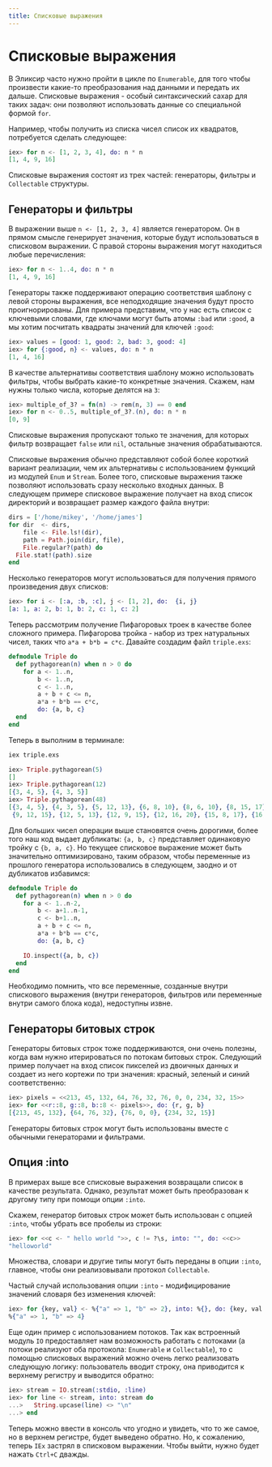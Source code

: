 ```yaml
---
title: Списковые выражения
---
```


# Списковые выражения

В Эликсир часто нужно пройти в цикле по `Enumerable`, для того чтобы произвести какие-то преобразования над данными и передать их дальше. Списковые выражения - особый синтаксический сахар для таких задач: они позволяют использовать данные со специальной формой `for`.

Например, чтобы получить из списка чисел список их квадратов, потребуется сделать следующее:

```elixir
iex> for n <- [1, 2, 3, 4], do: n * n
[1, 4, 9, 16]
```

Списковые выражения состоят из трех частей: генераторы, фильтры и `Collectable` структуры.

## Генераторы и фильтры

В выражении выше `n <- [1, 2, 3, 4]` является генератором. Он в прямом смысле генерирует значения, которые будут использоваться в списковом выражении. С правой стороны выражения могут находиться любые перечисления:

```elixir
iex> for n <- 1..4, do: n * n
[1, 4, 9, 16]
```

Генераторы также поддерживают операцию соответствия шаблону с левой стороны выражения, все неподходящие значения будут просто проигнорированы. Для примера представим, что у нас есть список с ключевыми словами, где ключами могут быть атомы `:bad` или `:good`, а мы хотим посчитать квадраты значений для ключей `:good`:

```elixir
iex> values = [good: 1, good: 2, bad: 3, good: 4]
iex> for {:good, n} <- values, do: n * n
[1, 4, 16]
```

В качестве альтернативы соответствия шаблону  можно использовать фильтры, чтобы выбрать какие-то конкретные значения. Скажем, нам нужны только числа, которые делятся на `3`:

```elixir
iex> multiple_of_3? = fn(n) -> rem(n, 3) == 0 end
iex> for n <- 0..5, multiple_of_3?.(n), do: n * n
[0, 9]
```

Списковые выражения пропускают только те значения, для которых фильтр возвращает `false` или `nil`, остальные значения обрабатываются.

Списковые выражения обычно представляют собой более короткий вариант реализации, чем их альтернативы с использованием функций из модулей `Enum` и `Stream`. Более того, списковые выражения также позволяют использовать сразу несколько входных данных. В следующем примере списковое выражение получает на вход список директорий и возвращает размер каждого файла внутри:

```elixir
dirs = ['/home/mikey', '/home/james']
for dir  <- dirs,
    file <- File.ls!(dir),
    path = Path.join(dir, file),
    File.regular?(path) do
  File.stat!(path).size
end
```

Несколько генераторов могут использоваться для получения прямого произведения двух списков:

```elixir
iex> for i <- [:a, :b, :c], j <- [1, 2], do:  {i, j}
[a: 1, a: 2, b: 1, b: 2, c: 1, c: 2]
```

Теперь рассмотрим получение Пифагоровых троек в качестве более сложного примера. Пифагорова тройка - набор из трех натуральных чисел, таких что `a*a + b*b = c*c`. Давайте создадим файл `triple.exs`:

```elixir
defmodule Triple do
  def pythagorean(n) when n > 0 do
    for a <- 1..n,
        b <- 1..n,
        c <- 1..n,
        a + b + c <= n,
        a*a + b*b == c*c,
        do: {a, b, c}
  end
end
```

Теперь в выполним в терминале:

```bash
iex triple.exs
```

```elixir
iex> Triple.pythagorean(5)
[]
iex> Triple.pythagorean(12)
[{3, 4, 5}, {4, 3, 5}]
iex> Triple.pythagorean(48)
[{3, 4, 5}, {4, 3, 5}, {5, 12, 13}, {6, 8, 10}, {8, 6, 10}, {8, 15, 17},
 {9, 12, 15}, {12, 5, 13}, {12, 9, 15}, {12, 16, 20}, {15, 8, 17}, {16, 12, 20}]
```

Для больших чисел операции выше становятся очень дорогими, более того наш код выдает дубликаты: `{a, b, c}` представляет одинаковую тройку с `{b, a, c}`. Но текущее списковое выражение может быть значительно оптимизировано, таким образом, чтобы переменные из прошлого генератора использовались в следующем, заодно и от дубликатов избавимся:

```elixir
defmodule Triple do
  def pythagorean(n) when n > 0 do
    for a <- 1..n-2,
        b <- a+1..n-1,
        c <- b+1..n,
        a + b + c <= n,
        a*a + b*b == c*c,
        do: {a, b, c}

    IO.inspect({a, b, c})
  end
end
```

Необходимо помнить, что все переменные, созданные внутри спискового выражения (внутри генераторов, фильтров или переменные внутри самого блока кода), недоступны извне.

## Генераторы битовых строк

Генераторы битовых строк тоже поддерживаются, они очень полезны, когда вам нужно итерироваться по потокам битовых строк. Следующий пример получает на вход список пикселей из двоичных данных и создает из него кортежи по три значения: красный, зеленый и синий соответственно:

```elixir
iex> pixels = <<213, 45, 132, 64, 76, 32, 76, 0, 0, 234, 32, 15>>
iex> for <<r::8, g::8, b::8 <- pixels>>, do: {r, g, b}
[{213, 45, 132}, {64, 76, 32}, {76, 0, 0}, {234, 32, 15}]
```

Генераторы битовых строк могут быть использованы вместе с обычными генераторами и фильтрами.

## Опция :into

В примерах выше все списковые выражения возвращали список в качестве результата. Однако, результат может быть преобразован к другому типу при помощи опции `:into`.

Скажем, генератор битовых строк может быть использован с опцией `:into`, чтобы убрать все пробелы из строки:

```elixir
iex> for <<c <- " hello world ">>, c != ?\s, into: "", do: <<c>>
"helloworld"
```

Множества, словари и другие типы могут быть переданы в опции `:into`, главное, чтобы они реализовывали протокол `Collectable`.

Частый случай использования опции `:into` - модифицирование значений словаря без изменения ключей:

```elixir
iex> for {key, val} <- %{"a" => 1, "b" => 2}, into: %{}, do: {key, val * val}
%{"a" => 1, "b" => 4}
```

Еще один пример с использованием потоков. Так как встроенный модуль `IO` предоставляет нам возможность работать с потоками (а потоки реализуют оба протокола: `Enumerable` и `Collectable`), то с помощью списковых выражений можно очень легко реализовать следующую логику: пользователь вводит строку, она приводится к верхнему регистру и выводится обратно:

```elixir
iex> stream = IO.stream(:stdio, :line)
iex> for line <- stream, into: stream do
...>   String.upcase(line) <> "\n"
...> end
```

Теперь можно ввести в консоль что угодно и увидеть, что то же самое, но в верхнем регистре, будет выведено обратно. Но, к сожалению, теперь `IEx` застрял в списковом выражении. Чтобы выйти, нужно будет нажать `Ctrl+C` дважды.
